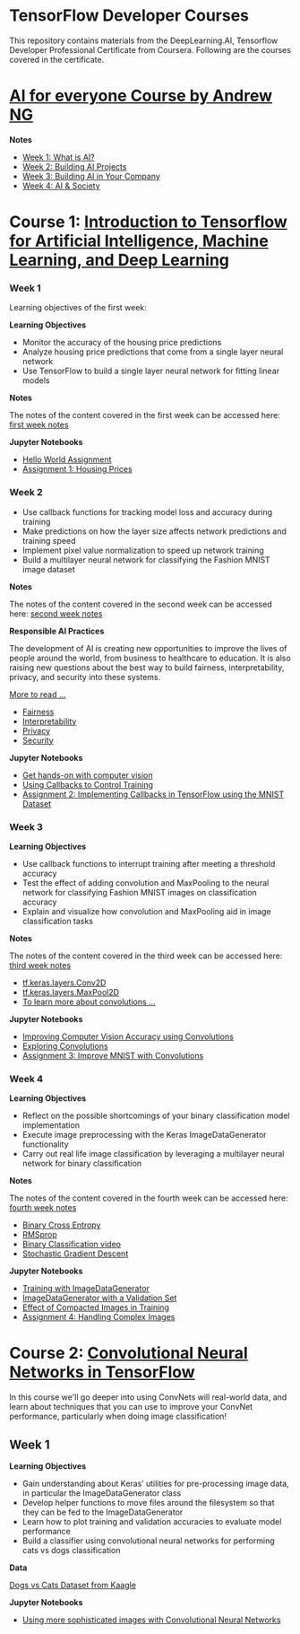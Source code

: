 # TensorFlow Developer Courses

This repository contains materials from the DeepLearning.AI, Tensorflow Developer Professional Certificate from Coursera. Following are the courses covered in the certificate. 


# [AI for everyone Course by Andrew NG]([https://github.com/muntazirabidi/deeplearning_courses/tree/main/Introduction%20to%20Tensorflow](https://www.deeplearning.ai/courses/ai-for-everyone/))

**Notes**

- [Week 1: What is AI?](https://github.com/muntazirabidi/deeplearning_courses/blob/main/AI%20for%20Everyone/C1_W1.pdf)
- [Week 2: Building AI Projects](https://github.com/muntazirabidi/deeplearning_courses/blob/main/AI%20for%20Everyone/C1_W2.pdf)
- [Week 3: Building AI in Your Company](https://github.com/muntazirabidi/deeplearning_courses/blob/main/AI%20for%20Everyone/C1_W3.pdf)
- [Week 4: AI & Society](https://github.com/muntazirabidi/deeplearning_courses/blob/main/AI%20for%20Everyone/C1_W4.pdf)

# Course 1: [Introduction to Tensorflow for Artificial Intelligence, Machine Learning, and Deep Learning](https://github.com/muntazirabidi/deeplearning_courses/tree/main/Introduction%20to%20Tensorflow)

### Week 1
Learning objectives of the first week: 

**Learning Objectives**
- Monitor the accuracy of the housing price predictions
- Analyze housing price predictions that come from a single layer neural network
- Use TensorFlow to build a single layer neural network for fitting linear models

**Notes** 

The notes of the content covered in the first week can be accessed here: [first week notes](
https://github.com/muntazirabidi/deeplearning_courses/blob/main/Introduction%20to%20Tensorflow/Notes/C1_W1.pdf)

**Jupyter Notebooks**

- [Hello World Assignment](https://github.com/muntazirabidi/deeplearning_courses/blob/main/Introduction%20to%20Tensorflow/C1_W1_Lab_1_hello_world_nn.ipynb)
- [Assignment 1: Housing Prices](https://github.com/muntazirabidi/deeplearning_courses/blob/main/Introduction%20to%20Tensorflow/C1W1_Assignment.ipynb)



### Week 2


- Use callback functions for tracking model loss and accuracy during training
- Make predictions on how the layer size affects network predictions and training speed
- Implement pixel value normalization to speed up network training
- Build a multilayer neural network for classifying the Fashion MNIST image dataset

**Notes**

The notes of the content covered in the second week can be accessed here: [second week notes](https://github.com/muntazirabidi/deeplearning_courses/blob/main/Introduction%20to%20Tensorflow/Notes/C1_W2.pdf)

**Responsible AI Practices**

The development of AI is creating new opportunities to improve the lives of people around the world, from business to healthcare to education. It is also raising new questions about the best way to build fairness, interpretability, privacy, and security into these systems.

[More to read ...](https://ai.google/responsibilities/responsible-ai-practices/)

- [Fairness](https://ai.google/responsibilities/responsible-ai-practices/?category=fairness)
- [Interpretability](https://ai.google/responsibilities/responsible-ai-practices/?category=interpretability)
- [Privacy](https://ai.google/responsibilities/responsible-ai-practices/?category=privacy)
- [Security](https://ai.google/responsibilities/responsible-ai-practices/?category=security)

**Jupyter Notebooks**

- [Get hands-on with computer vision](https://github.com/muntazirabidi/deeplearning_courses/blob/main/Introduction%20to%20Tensorflow/C1_W2_Lab_1_beyond_hello_world.ipynb)
- [Using Callbacks to Control Training](https://github.com/muntazirabidi/deeplearning_courses/blob/main/Introduction%20to%20Tensorflow/C1_W2_Lab_2_callbacks.ipynb)
- [Assignment 2: Implementing Callbacks in TensorFlow using the MNIST Dataset](https://github.com/muntazirabidi/deeplearning_courses/blob/main/Introduction%20to%20Tensorflow/C1W2_Assignment.ipynb)


### Week 3

**Learning Objectives**

- Use callback functions to interrupt training after meeting a threshold accuracy
- Test the effect of adding convolution and MaxPooling to the neural network for classifying Fashion MNIST images on classification accuracy
- Explain and visualize how convolution and MaxPooling aid in image classification tasks

**Notes**

The notes of the content covered in the third week can be accessed here: [third week notes](https://github.com/muntazirabidi/deeplearning_courses/blob/main/Introduction%20to%20Tensorflow/Notes/C1_W3.pdf)

- [tf.keras.layers.Conv2D](https://www.tensorflow.org/api_docs/python/tf/keras/layers/Conv2D)
- [tf.keras.layers.MaxPool2D](https://www.tensorflow.org/api_docs/python/tf/keras/layers/MaxPool2D)
- [To learn more about convolutions ... ](https://www.youtube.com/playlist?list=PLkDaE6sCZn6Gl29AoE31iwdVwSG-KnDzF)

**Jupyter Notebooks**
- [Improving Computer Vision Accuracy using Convolutions](https://github.com/muntazirabidi/deeplearning_courses/blob/main/Introduction%20to%20Tensorflow/C1_W3_Lab_1_improving_accuracy_using_convolutions.ipynb)
- [Exploring Convolutions](https://github.com/muntazirabidi/deeplearning_courses/blob/main/Introduction%20to%20Tensorflow/C1_W3_Lab_2_exploring_convolutions.ipynb)
- [Assignment 3: Improve MNIST with Convolutions](https://github.com/muntazirabidi/deeplearning_courses/blob/main/Introduction%20to%20Tensorflow/C1W3_Assignment.ipynb)


### Week 4

**Learning Objectives**

- Reflect on the possible shortcomings of your binary classification model implementation
- Execute image preprocessing with the Keras ImageDataGenerator functionality
- Carry out real life image classification by leveraging a multilayer neural network for binary classification

**Notes**

The notes of the content covered in the fourth week can be accessed here: [fourth week notes](https://github.com/muntazirabidi/deeplearning_courses/blob/main/Introduction%20to%20Tensorflow/Notes/C1_W4.pdf)

- [Binary Cross Entropy](https://gombru.github.io/2018/05/23/cross_entropy_loss/)
- [RMSprop](https://www.tensorflow.org/api_docs/python/tf/keras/optimizers/experimental/RMSprop)
- [Binary Classification video](https://www.youtube.com/watch?v=eqEc66RFY0I&t=6s)
- [Stochastic Gradient Descent](https://developers.google.com/machine-learning/glossary/#SGD)

**Jupyter Notebooks**
- [Training with ImageDataGenerator](https://github.com/muntazirabidi/deeplearning_courses/blob/main/Introduction%20to%20Tensorflow/C1_W4_Lab_1_image_generator_no_validation.ipynb)
- [ImageDataGenerator with a Validation Set](https://github.com/muntazirabidi/deeplearning_courses/blob/main/Introduction%20to%20Tensorflow/C1_W4_Lab_2_image_generator_with_validation.ipynb)
- [Effect of Compacted Images in Training](https://github.com/muntazirabidi/deeplearning_courses/blob/main/Introduction%20to%20Tensorflow/C1_W4_Lab_3_compacted_images.ipynb)
- [Assignment 4: Handling Complex Images](https://github.com/muntazirabidi/deeplearning_courses/blob/main/Introduction%20to%20Tensorflow/C1W4_Assignment.ipynb)


# Course 2: [Convolutional Neural Networks in TensorFlow](https://github.com/muntazirabidi/deeplearning_courses/tree/main/Convolutional%20Neural%20Networks%20in%20TensorFlow)

In this course we'll go deeper into using ConvNets will real-world data, and learn about techniques that you can use to improve your ConvNet performance, particularly when doing image classification! 

## Week 1

**Learning Objectives**

- Gain understanding about Keras’ utilities for pre-processing image data, in particular the ImageDataGenerator class
- Develop helper functions to move files around the filesystem so that they can be fed to the ImageDataGenerator
- Learn how to plot training and validation accuracies to evaluate model performance
- Build a classifier using convolutional neural networks for performing cats vs dogs classification

**Data**

[Dogs vs Cats Dataset from Kaagle](https://www.kaggle.com/competitions/dogs-vs-cats/data)


**Jupyter Notebooks**
- [Using more sophisticated images with Convolutional Neural Networks](https://github.com/muntazirabidi/deeplearning_courses/blob/main/Convolutional%20Neural%20Networks%20in%20TensorFlow/Notebooks/C2_W1_Lab_1_cats_vs_dogs%20(1).ipynb)
